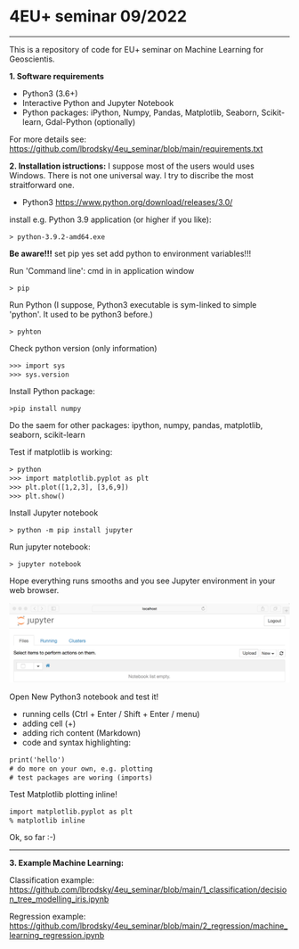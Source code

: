 # 4EU+ seminar 09/2022 
---

This is a repository of code for EU+ seminar on Machine Learning for Geoscientis. 


**1. Software requirements**

  - Python3 (3.6+)
  - Interactive Python and Jupyter Notebook
  - Python packages: iPython, Numpy, Pandas, Matplotlib, Seaborn, Scikit-learn, Gdal-Python (optionally) 
  
For more details see: https://github.com/lbrodsky/4eu_seminar/blob/main/requirements.txt 

**2. Installation istructions:**
I suppose most of the users would uses Windows. There is not one universal way. I try to discribe the most straitforward one.

  - Python3 https://www.python.org/download/releases/3.0/

install e.g. Python 3.9 application (or higher if you like): 
```
> python-3.9.2-amd64.exe
```
**Be aware!!!**
set pip yes
set add python to environment variables!!!

Run 'Command line': cmd in in application window 

```
> pip
```

Run Python (I suppose, Python3 executable  is sym-linked to simple 'python'. It used to be python3 before.)
```
> pyhton
```

Check python version (only information) 
```
>>> import sys
>>> sys.version
```

Install Python package: 
```
>pip install numpy
```
Do the saem for other packages: ipython, numpy, pandas, matplotlib, seaborn, scikit-learn

Test if matplotlib is working: 
```
> python
>>> import matplotlib.pyplot as plt
>>> plt.plot([1,2,3], [3,6,9])
>>> plt.show()
```

Install Jupyter notebook

```
> python -m pip install jupyter
```

Run jupyter notebook: 
```
> jupyter notebook
```

Hope everything runs smooths and you see Jupyter environment in your web browser. 

![Jupyter notebook](https://github.com/lbrodsky/4eu_seminar/blob/main/figs/jupyter.png?raw=true "Jupyter notebook")

Open New Python3 notebook and test it! 

- running cells (Ctrl + Enter / Shift + Enter / menu) 
- adding cell (+) 
- adding rich content (Markdown) 
- code and syntax highlighting: 
```
print('hello') 
# do more on your own, e.g. plotting
# test packages are woring (imports) 
```

Test Matplotlib plotting inline! 
```
import matplotlib.pyplot as plt
% matplotlib inline
```

Ok, so far :-) 

----

**3. Example Machine Learning:**

Classification example: https://github.com/lbrodsky/4eu_seminar/blob/main/1_classification/decision_tree_modelling_iris.ipynb

Regression example: https://github.com/lbrodsky/4eu_seminar/blob/main/2_regression/machine_learning_regression.ipynb 


